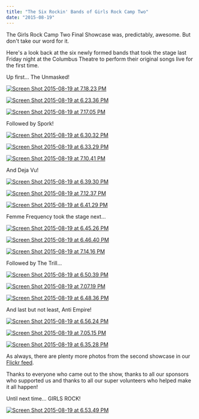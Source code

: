 ```yaml
---
title: "The Six Rockin' Bands of Girls Rock Camp Two"
date: "2015-08-19"
---
```


The Girls Rock Camp Two Final Showcase was, predictably, awesome. But don't take our word for it.

Here's a look back at the six newly formed bands that took the stage last Friday night at the Columbus Theatre to perform their original songs live for the first time.

Up first... The Unmasked!

[![Screen Shot 2015-08-19 at 7.18.23 PM](http://girlsrockri.org/wp-content/uploads/2015/08/Screen-Shot-2015-08-19-at-7.18.23-PM-e1440026334559.png)](http://girlsrockri.org/wp-content/uploads/2015/08/Screen-Shot-2015-08-19-at-7.18.23-PM-e1440026334559.png)

[![Screen Shot 2015-08-19 at 6.23.36 PM](http://girlsrockri.org/wp-content/uploads/2015/08/Screen-Shot-2015-08-19-at-6.23.36-PM-e1440023514846.png)](http://girlsrockri.org/wp-content/uploads/2015/08/Screen-Shot-2015-08-19-at-6.23.36-PM-e1440023514846.png)

[![Screen Shot 2015-08-19 at 7.17.05 PM](http://girlsrockri.org/wp-content/uploads/2015/08/Screen-Shot-2015-08-19-at-7.17.05-PM-e1440026260592.png)](http://girlsrockri.org/wp-content/uploads/2015/08/Screen-Shot-2015-08-19-at-7.17.05-PM-e1440026260592.png)

Followed by Spork!

[![Screen Shot 2015-08-19 at 6.30.32 PM](http://girlsrockri.org/wp-content/uploads/2015/08/Screen-Shot-2015-08-19-at-6.30.32-PM-e1440023472156.png)](http://girlsrockri.org/wp-content/uploads/2015/08/Screen-Shot-2015-08-19-at-6.30.32-PM-e1440023472156.png)

[![Screen Shot 2015-08-19 at 6.33.29 PM](http://girlsrockri.org/wp-content/uploads/2015/08/Screen-Shot-2015-08-19-at-6.33.29-PM-e1440023646112.png)](http://girlsrockri.org/wp-content/uploads/2015/08/Screen-Shot-2015-08-19-at-6.33.29-PM-e1440023646112.png)

[![Screen Shot 2015-08-19 at 7.10.41 PM](http://girlsrockri.org/wp-content/uploads/2015/08/Screen-Shot-2015-08-19-at-7.10.41-PM-e1440025884119.png)](http://girlsrockri.org/wp-content/uploads/2015/08/Screen-Shot-2015-08-19-at-7.10.41-PM-e1440025884119.png)

And Deja Vu!

[![Screen Shot 2015-08-19 at 6.39.30 PM](http://girlsrockri.org/wp-content/uploads/2015/08/Screen-Shot-2015-08-19-at-6.39.30-PM-e1440024006466.png)](http://girlsrockri.org/wp-content/uploads/2015/08/Screen-Shot-2015-08-19-at-6.39.30-PM-e1440024006466.png)

[![Screen Shot 2015-08-19 at 7.12.37 PM](http://girlsrockri.org/wp-content/uploads/2015/08/Screen-Shot-2015-08-19-at-7.12.37-PM-e1440025994812.png)](http://girlsrockri.org/wp-content/uploads/2015/08/Screen-Shot-2015-08-19-at-7.12.37-PM.png)

[![Screen Shot 2015-08-19 at 6.41.29 PM](http://girlsrockri.org/wp-content/uploads/2015/08/Screen-Shot-2015-08-19-at-6.41.29-PM-e1440024121377.png)](http://girlsrockri.org/wp-content/uploads/2015/08/Screen-Shot-2015-08-19-at-6.41.29-PM-e1440024121377.png)

Femme Frequency took the stage next...

[![Screen Shot 2015-08-19 at 6.45.26 PM](http://girlsrockri.org/wp-content/uploads/2015/08/Screen-Shot-2015-08-19-at-6.45.26-PM-e1440024354230.png)](http://girlsrockri.org/wp-content/uploads/2015/08/Screen-Shot-2015-08-19-at-6.45.26-PM.png)

[![Screen Shot 2015-08-19 at 6.46.40 PM](http://girlsrockri.org/wp-content/uploads/2015/08/Screen-Shot-2015-08-19-at-6.46.40-PM-e1440024434586.png)](http://girlsrockri.org/wp-content/uploads/2015/08/Screen-Shot-2015-08-19-at-6.46.40-PM-e1440024434586.png)

[![Screen Shot 2015-08-19 at 7.14.16 PM](http://girlsrockri.org/wp-content/uploads/2015/08/Screen-Shot-2015-08-19-at-7.14.16-PM-e1440026083578.png)](http://girlsrockri.org/wp-content/uploads/2015/08/Screen-Shot-2015-08-19-at-7.14.16-PM.png)

Followed by The Trill...

[![Screen Shot 2015-08-19 at 6.50.39 PM](http://girlsrockri.org/wp-content/uploads/2015/08/Screen-Shot-2015-08-19-at-6.50.39-PM-e1440024683913.png)](http://girlsrockri.org/wp-content/uploads/2015/08/Screen-Shot-2015-08-19-at-6.50.39-PM-e1440024683913.png)

[![Screen Shot 2015-08-19 at 7.07.19 PM](http://girlsrockri.org/wp-content/uploads/2015/08/Screen-Shot-2015-08-19-at-7.07.19-PM-e1440025686420.png)](http://girlsrockri.org/wp-content/uploads/2015/08/Screen-Shot-2015-08-19-at-7.07.19-PM.png)

[![Screen Shot 2015-08-19 at 6.48.36 PM](http://girlsrockri.org/wp-content/uploads/2015/08/Screen-Shot-2015-08-19-at-6.48.36-PM.png)](http://girlsrockri.org/wp-content/uploads/2015/08/Screen-Shot-2015-08-19-at-6.48.36-PM.png)

And last but not least, Anti Empire!

[![Screen Shot 2015-08-19 at 6.56.24 PM](http://girlsrockri.org/wp-content/uploads/2015/08/Screen-Shot-2015-08-19-at-6.56.24-PM-e1440025026351.png)](http://girlsrockri.org/wp-content/uploads/2015/08/Screen-Shot-2015-08-19-at-6.56.24-PM-e1440025026351.png)

[![Screen Shot 2015-08-19 at 7.05.15 PM](http://girlsrockri.org/wp-content/uploads/2015/08/Screen-Shot-2015-08-19-at-7.05.15-PM-e1440025572585.png)](http://girlsrockri.org/wp-content/uploads/2015/08/Screen-Shot-2015-08-19-at-7.05.15-PM-e1440025572585.png)

[![Screen Shot 2015-08-19 at 6.35.28 PM](http://girlsrockri.org/wp-content/uploads/2015/08/Screen-Shot-2015-08-19-at-6.35.28-PM-e1440023770426.png)](http://girlsrockri.org/wp-content/uploads/2015/08/Screen-Shot-2015-08-19-at-6.35.28-PM-e1440023770426.png)

As always, there are plenty more photos from the second showcase in our [Flickr feed](https://www.flickr.com/photos/girlsrockri/albums/72157657198085346).

Thanks to everyone who came out to the show, thanks to all our sponsors who supported us and thanks to all our super volunteers who helped make it all happen!

Until next time... GIRLS ROCK!

[![Screen Shot 2015-08-19 at 6.53.49 PM](http://girlsrockri.org/wp-content/uploads/2015/08/Screen-Shot-2015-08-19-at-6.53.49-PM-e1440024859358.png)](http://girlsrockri.org/wp-content/uploads/2015/08/Screen-Shot-2015-08-19-at-6.53.49-PM-e1440024859358.png)

